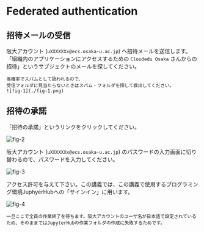 # Federated authentication

## 招待メールの受信

阪大アカウント (`uXXXXXXx@ecs.osaka-u.ac.jp`) へ招待メールを送信します。
「組織内のアプリケーションにアクセスするための `Cloudedu Osaka` さんからの招待」というサブジェクトのメールを探してください。

```{attention}
高確率でスパムとして扱われるので、
受信フォルダに見当たらないときはスパム・フォルダを探して救出してください。
![fig-1](./fig-1.png)
```

## 招待の承諾

「招待の承諾」というリンクをクリックしてください。

![fig-2](./fig-2.png)

阪大アカウント (`uXXXXXXx@ecs.osaka-u.ac.jp`) のパスワードの入力画面に切り替わるので、パスワードを入力してください。

![fig-3](./fig-3.png)

アクセス許可を与えて下さい。この講義では、この講義で使用するプログラミング環境JuphyerHubへの「サインイン」に用います。

![fig-4](./fig-4.png)

```{attention}
一旦ここで全員の作業終了を待ちます。阪大アカウントのユーザ名が日本語で設定されているため、そのままではJupyterHubの作業フォルダの作成に失敗するためです。
```